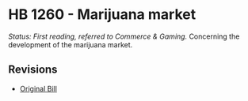 # HB 1260 - Marijuana market
*Status: First reading, referred to Commerce & Gaming.*
Concerning the development of the marijuana market.

## Revisions
* [Original Bill](1/)